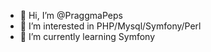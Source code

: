 - 👋 Hi, I’m @PraggmaPeps
- 👀 I’m interested in PHP/Mysql/Symfony/Perl
- 🌱 I’m currently learning Symfony

<!---
PraggmaPeps/PraggmaPeps is a ✨ special ✨ repository because its `README.md` (this file) appears on your GitHub profile.
You can click the Preview link to take a look at your changes.
--->
